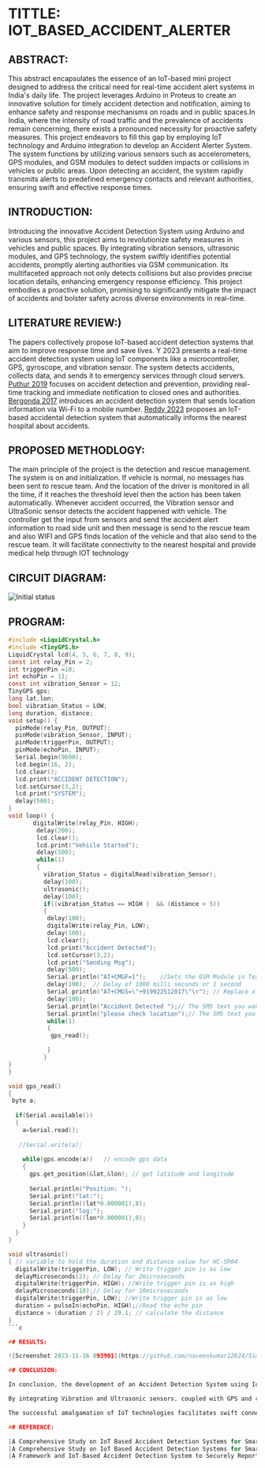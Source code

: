 # TITTLE: IOT_BASED_ACCIDENT_ALERTER

## ABSTRACT:

This abstract encapsulates the essence of an IoT-based mini project designed to address the critical need for real-time accident alert systems in India's daily life. The project leverages Arduino in Proteus to create an innovative solution for timely accident detection and notification, aiming to enhance safety and response mechanisms on roads and in public spaces.In India, where the intensity of road traffic and the prevalence of accidents remain concerning, there exists a pronounced necessity for proactive safety measures. This project endeavors to fill this gap by employing IoT technology and Arduino integration to develop an Accident Alerter System. The system functions by utilizing various sensors such as accelerometers, GPS modules, and GSM modules to detect sudden impacts or collisions in vehicles or public areas. Upon detecting an accident, the system rapidly transmits alerts to predefined emergency contacts and relevant authorities, ensuring swift and effective response times.

## INTRODUCTION:

Introducing the innovative Accident Detection System using Arduino and various sensors, this project aims to revolutionize safety measures in vehicles and public spaces. By integrating vibration sensors, ultrasonic modules, and GPS technology, the system swiftly identifies potential accidents, promptly alerting authorities via GSM communication. Its multifaceted approach not only detects collisions but also provides precise location details, enhancing emergency response efficiency. This project embodies a proactive solution, promising to significantly mitigate the impact of accidents and bolster safety across diverse environments in real-time.

## LITERATURE REVIEW:)
The papers collectively propose IoT-based accident detection systems that aim to improve response time and save lives. Y 2023 presents a real-time accident detection system using IoT components like a microcontroller, GPS, gyroscope, and vibration sensor. The system detects accidents, collects data, and sends it to emergency services through cloud servers. [Puthur 2019](https://api.semanticscholar.org/CorpusID:213998098) focuses on accident detection and prevention, providing real-time tracking and immediate notification to closed ones and authorities. [Bergonda 2017](https://api.semanticscholar.org/CorpusID:202725943) introduces an accident detection system that sends location information via Wi-Fi to a mobile number. [Reddy 2023](https://ieeexplore.ieee.org/document/10127125) proposes an IoT-based accidental detection system that automatically informs the nearest hospital about accidents.

## PROPOSED METHODLOGY:
The main principle of the project is the detection and rescue management. The system
is on and initialization. If vehicle is normal, no messages has been sent to rescue team.
And the location of the driver is monitored in all the time, if it reaches the
threshold level then the action has been taken automatically. Whenever accident
occurred, the  Vibration sensor and UltraSonic sensor detects the accident happened
with vehicle. The controller get the input from sensors and send the accident alert
information to road side unit and then message is send to the rescue team and also
WIFI and GPS finds location of the vehicle and that also send to the rescue team. It
will facilitate connectivity to the nearest hospital and provide medical help through
IOT technology

## CIRCUIT DIAGRAM:

![Initial status](https://github.com/naveenkumar12624/Simulation-project/assets/93427235/7813dfee-2100-4912-87c9-2b27dcb80a3d)

## PROGRAM:
```c
#include <LiquidCrystal.h>
#include <TinyGPS.h>
LiquidCrystal lcd(4, 5, 6, 7, 8, 9);
const int relay_Pin = 2;
int triggerPin =10;
int echoPin = 11;
const int vibration_Sensor = 12;
TinyGPS gps;
long lat,lon;
bool vibration_Status = LOW;
long duration, distance;
void setup() {
  pinMode(relay_Pin, OUTPUT);
  pinMode(vibration_Sensor, INPUT);
  pinMode(triggerPin, OUTPUT);
  pinMode(echoPin, INPUT);
  Serial.begin(9600);
  lcd.begin(16, 2);
  lcd.clear();
  lcd.print("ACCIDENT DETECTION");
  lcd.setCursor(3,2);
  lcd.print("SYSTEM");
  delay(500);  
}
void loop() {   
       digitalWrite(relay_Pin, HIGH);   
        delay(200);  
        lcd.clear();
        lcd.print("Vehicle Started");
        delay(500);     
        while(1)
        {   
          vibration_Status = digitalRead(vibration_Sensor);
          delay(100);   
          ultrasonic();
          delay(100); 
          if((vibration_Status == HIGH )  && (distance < 5))
          {
           delay(100);
           digitalWrite(relay_Pin, LOW);  
           delay(100);
           lcd.clear();
           lcd.print("Accident Detected");
           lcd.setCursor(3,2);
           lcd.print("Sending Msg");
           delay(500);    
           Serial.println("AT+CMGF=1");    //Sets the GSM Module in Text Mode
           delay(100);  // Delay of 1000 milli seconds or 1 second
           Serial.println("AT+CMGS=\"+919922512017\"\r"); // Replace x with mobile number
           delay(100);
           Serial.println("Accident Detected ");// The SMS text you want to send
           Serial.println("please check location");// The SMS text you want to send
           while(1)
           {
            gps_read();

           }
          }
}
}

void gps_read()
{ 
 byte a;
  
  if(Serial.available())  
  {
    a=Serial.read();
   
   //Serial.write(a);
   
    while(gps.encode(a))   // encode gps data 
    { 
      gps.get_position(&lat,&lon); // get latitude and longitude
    
      Serial.println("Position: ");
      Serial.print("lat:");
      Serial.println((lat*0.000001),8);
      Serial.print("log:");
      Serial.println((lon*0.000001),8);
    }
  }
}

void ultrasonic()
{ // variable to hold the duration and distance value for HC-SR04
  digitalWrite(triggerPin, LOW); // Write trigger pin is as low
  delayMicroseconds(2); // Delay for 2microseconds
  digitalWrite(triggerPin, HIGH); //Write trigger pin is as high
  delayMicroseconds(10);// Delay for 10microseconds
  digitalWrite(triggerPin, LOW); //Write trigger pin is as low
  duration = pulseIn(echoPin, HIGH);//Read the echo pin
  distance = (duration / 2) / 29.1; // calculate the distance
}
```c

## RESULTS:

![Screenshot 2023-11-16 093901](https://github.com/naveenkumar12624/Simulation-project/assets/93427235/e3398030-da89-4f05-8089-4cd2a0bed382)

## CONCLUSION:

In conclusion, the development of an Accident Detection System using IoT and Arduino represents a significant leap towards enhancing road safety and emergency response mechanisms. This innovative system, designed to detect accidents and manage rescue operations, operates dynamically based on vehicle status and location monitoring.

By integrating Vibration and Ultrasonic sensors, coupled with GPS and communication technologies, the system efficiently identifies accidents and promptly notifies rescue teams and roadside units. The continuous monitoring of the driver's location ensures proactive measures are taken if predefined thresholds are exceeded, contributing to a proactive safety approach.

The successful amalgamation of IoT technologies facilitates swift connectivity with emergency services, aiding in rapid medical assistance through established links with nearby hospitals. This comprehensive system aims to minimize response time during accidents, potentially saving lives and mitigating the severity of injuries.

## REFERENCE:

[A Comprehensive Study on IoT Based Accident Detection Systems for Smart VehiclesPublisher: IEEE](https://ieeexplore.ieee.org/document/9133106)
[A Comprehensive Study on IoT Based Accident Detection Systems for Smart VehiclesAuthors:Unaiza AlviNational University of Sciences and TechnologyMuazzam A. Khan KhattakQuaid-i-Azam UniversityBalawal ShabirAsal MalikIntelligent Systems Center](https://www.researchgate.net/publication/342685590_A_Comprehensive_Study_on_IoT_Based_Accident_Detection_Systems_for_Smart_Vehicles)
[A Framework and IoT-Based Accident Detection System to Securely Report an Accident and the Driver’s Private Informationby Amal Hussain Alkhaiwani and Badr Soliman Alsamani](https://www.mdpi.com/2071-1050/15/10/8314)

